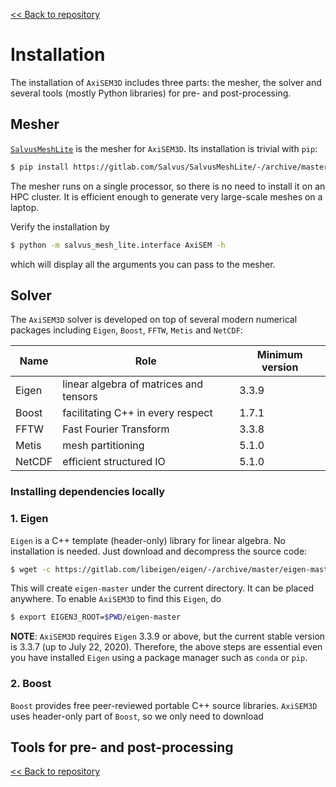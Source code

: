 [<< Back to repository](https://github.com/kuangdai/AxiSEM-3D)


# Installation

The installation of `AxiSEM3D` includes three parts: the mesher, the solver and several tools (mostly Python libraries) for pre- and post-processing. 


## Mesher

[`SalvusMeshLite`](https://gitlab.com/Salvus/SalvusMeshLite) is the mesher for `AxiSEM3D`. Its installation is trivial with `pip`: 

```bash
$ pip install https://gitlab.com/Salvus/SalvusMeshLite/-/archive/master/SalvusMeshLite-master.zip
```

The mesher runs on a single processor, so there is no need to install it on an HPC cluster. It is efficient enough to generate very large-scale meshes on a laptop.

Verify the installation by

```bash
$ python -m salvus_mesh_lite.interface AxiSEM -h
```

which will display all the arguments you can pass to the mesher. 


## Solver

The `AxiSEM3D` solver is developed on top of several modern numerical packages including `Eigen`, `Boost`,  `FFTW`, `Metis` and `NetCDF`:


Name|Role|Minimum version
--- | --- | ---
Eigen | linear algebra of matrices and tensors | 3.3.9
Boost | facilitating C++ in every respect | 1.7.1
FFTW | Fast Fourier Transform | 3.3.8
Metis | mesh partitioning | 5.1.0
NetCDF | efficient structured IO | 5.1.0





### Installing dependencies locally



### 1. Eigen

`Eigen` is a C++ template (header-only) library for linear algebra. No installation is needed. Just download and decompress the source code:

```bash
$ wget -c https://gitlab.com/libeigen/eigen/-/archive/master/eigen-master.tar.gz -O - | tar -xz
``` 

This will create `eigen-master` under the current directory. It can be placed anywhere. To enable `AxiSEM3D` to find this `Eigen`, do

```bash
$ export EIGEN3_ROOT=$PWD/eigen-master
``` 

<strong>NOTE</strong>: `AxiSEM3D` requires `Eigen` 3.3.9 or above, but the current stable version is 3.3.7 (up to July 22, 2020). Therefore, the above steps are essential even you have installed `Eigen` using a package manager such as `conda` or `pip`. 


### 2. Boost
`Boost` provides free peer-reviewed portable C++ source libraries. `AxiSEM3D` uses header-only part of `Boost`, so we only need to download  




## Tools for pre- and post-processing




[<< Back to repository](https://github.com/kuangdai/AxiSEM-3D)
<!--stackedit_data:
eyJoaXN0b3J5IjpbLTE0NDE0OTAzODcsMTIxNjE5NzE0NSwtMT
MyNzAyNjI1MCwtMTM4MTk3NDM2OCw0NjY4NzA2ODIsLTE2NDcw
Nzg5MDksLTEzODM3NzAyMDYsLTE3NDkwNTg1MDUsMTM3MTg4OD
U4LC0zMzI3OTQ4NjcsLTE3Mzc1ODUxOTUsLTUyODkzNTk2MSwx
MTA3MDY4NjYwLC0yMTAwNDcxNjQ3LC0yMTYzMjEyMzgsMjIzMD
AyNzg1XX0=
-->